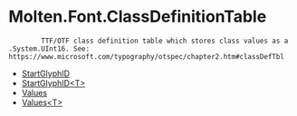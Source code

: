 ﻿  
# Molten.Font.ClassDefinitionTable

            TTF/OTF class definition table which stores class values as a .System.UInt16. See: https://www.microsoft.com/typography/otspec/chapter2.htm#classDefTbl
            
  
*  [StartGlyphID](docs/Molten.Font/Molten/Font/ClassDefinitionTable/StartGlyphID.md)  
*  [StartGlyphID&lt;T&gt;](docs/Molten.Font/Molten/Font/ClassDefinitionTable/StartGlyphID.md)  
*  [Values](docs/Molten.Font/Molten/Font/ClassDefinitionTable/Values.md)  
*  [Values&lt;T&gt;](docs/Molten.Font/Molten/Font/ClassDefinitionTable/Values.md)